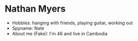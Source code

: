 # Nathan Myers

- Hobbies: hanging with friends, playing guitar, working out
- Spyname: Nate
- About me (Fake): I'm 46 and live in Cambodia 
